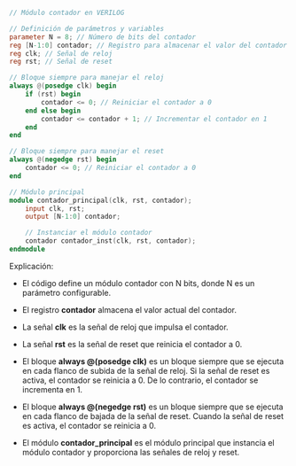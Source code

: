 ```verilog
// Módulo contador en VERILOG

// Definición de parámetros y variables
parameter N = 8; // Número de bits del contador
reg [N-1:0] contador; // Registro para almacenar el valor del contador
reg clk; // Señal de reloj
reg rst; // Señal de reset

// Bloque siempre para manejar el reloj
always @(posedge clk) begin
    if (rst) begin
        contador <= 0; // Reiniciar el contador a 0
    end else begin
        contador <= contador + 1; // Incrementar el contador en 1
    end
end

// Bloque siempre para manejar el reset
always @(negedge rst) begin
    contador <= 0; // Reiniciar el contador a 0
end

// Módulo principal
module contador_principal(clk, rst, contador);
    input clk, rst;
    output [N-1:0] contador;

    // Instanciar el módulo contador
    contador contador_inst(clk, rst, contador);
endmodule
```

Explicación:

* El código define un módulo contador con N bits, donde N es un parámetro configurable.

* El registro **contador** almacena el valor actual del contador.

* La señal **clk** es la señal de reloj que impulsa el contador.

* La señal **rst** es la señal de reset que reinicia el contador a 0.

* El bloque **always @(posedge clk)** es un bloque siempre que se ejecuta en cada flanco de subida de la señal de reloj. Si la señal de reset es activa, el contador se reinicia a 0. De lo contrario, el contador se incrementa en 1.

* El bloque **always @(negedge rst)** es un bloque siempre que se ejecuta en cada flanco de bajada de la señal de reset. Cuando la señal de reset es activa, el contador se reinicia a 0.

* El módulo **contador_principal** es el módulo principal que instancia el módulo contador y proporciona las señales de reloj y reset.